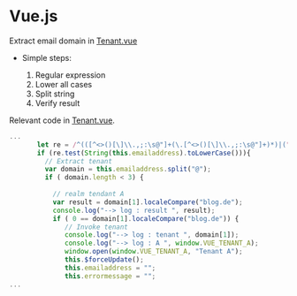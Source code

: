 # Vue.js

Extract email domain in [Tenant.vue](https://github.com/thomassuedbroecker/ce-cns-multi-tenant/blob/master/code/web-app-select/src/components/Tenant.vue)


* Simple steps:
    
    1. Regular expression
    2. Lower all cases
    3. Split string
    4. Verify result

Relevant code in [Tenant.vue](https://github.com/thomassuedbroecker/ce-cns-multi-tenant/blob/master/code/web-app-select/src/components/Tenant.vue).

```javascript
...
       let re = /^(([^<>()[\]\\.,;:\s@"]+(\.[^<>()[\]\\.,;:\s@"]+)*)|(".+"))@((\[[0-9]{1,3}\.[0-9]{1,3}\.[0-9]{1,3}\.[0-9]{1,3}\])|(([a-zA-Z\-0-9]+\.)+[a-zA-Z]{2,}))$/;
       if (re.test(String(this.emailaddress).toLowerCase())){
         // Extract tenant
         var domain = this.emailaddress.split("@");
         if ( domain.length < 3) {
           
           // realm tendant A
           var result = domain[1].localeCompare("blog.de");
           console.log("--> log : result ", result);
           if ( 0 == domain[1].localeCompare("blog.de")) {   
              // Invoke tenant
              console.log("--> log : tenant ", domain[1]);
              console.log("--> log : A ", window.VUE_TENANT_A);
              window.open(window.VUE_TENANT_A, "Tenant A");
              this.$forceUpdate();
              this.emailaddress = "";
              this.errormessage = ""; 
...    
```
